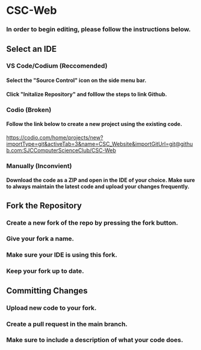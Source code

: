# CSC-Web
### In order to begin editing, please follow the instructions below.

## Select an IDE
  ### VS Code/Codium (Reccomended)
  #### Select the "Source Control" icon on the side menu bar.
  #### Click "Initalize Repository" and folllow the steps to link Github.
  
  ### Codio (Broken)
  #### Follow the link below to create a new project using the existing code.
  https://codio.com/home/projects/new?importType=git&activeTab=3&name=CSC_Website&importGitUrl=git@github.com:SJCComputerScienceClub/CSC-Web

  ### Manually (Inconvient)
  #### Download the code as a ZIP and open in the IDE of your choice. Make sure to always maintain the latest code and upload your changes frequently.

## Fork the Repository

  ### Create a new fork of the repo by pressing the fork button.
  ### Give your fork a name.
  ### Make sure your IDE is using this fork.
  ### Keep your fork up to date.

## Committing Changes

  ### Upload new code to your fork.
  ### Create a pull request in the main branch.
  ### Make sure to include a description of what your code does.
